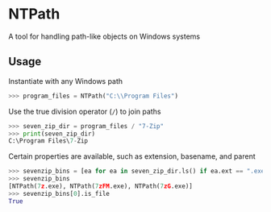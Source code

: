 # NTPath

A tool for handling path-like objects on Windows systems

## Usage

Instantiate with any Windows path

```python
>>> program_files = NTPath("C:\\Program Files")
```

Use the true division operator (`/`) to join paths

```python
>>> seven_zip_dir = program_files / "7-Zip"
>>> print(seven_zip_dir)
C:\Program Files\7-Zip
```

Certain properties are available, such as extension, basename, and parent

```python
>>> sevenzip_bins = [ea for ea in seven_zip_dir.ls() if ea.ext == ".exe"] 
>>> sevenzip_bins
[NTPath(7z.exe), NTPath(7zFM.exe), NTPath(7zG.exe)]
>>> sevenzip_bins[0].is_file
True
```


